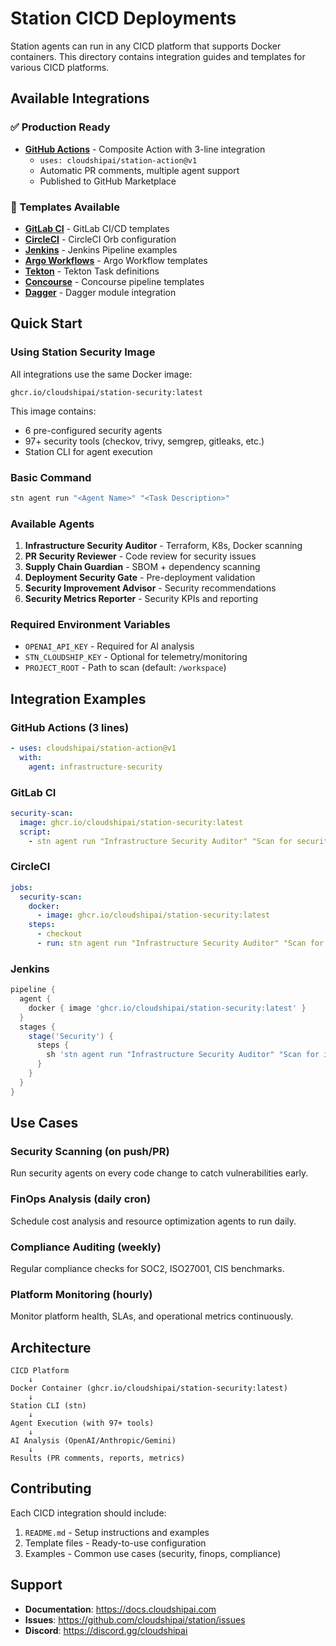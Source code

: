 # Station CICD Deployments

Station agents can run in any CICD platform that supports Docker containers. This directory contains integration guides and templates for various CICD platforms.

## Available Integrations

### ✅ Production Ready

- **[GitHub Actions](./github-actions/)** - Composite Action with 3-line integration
  - `uses: cloudshipai/station-action@v1`
  - Automatic PR comments, multiple agent support
  - Published to GitHub Marketplace

### 🚧 Templates Available

- **[GitLab CI](./gitlab-ci/)** - GitLab CI/CD templates
- **[CircleCI](./circleci/)** - CircleCI Orb configuration
- **[Jenkins](./jenkins/)** - Jenkins Pipeline examples
- **[Argo Workflows](./argo-workflows/)** - Argo Workflow templates
- **[Tekton](./tekton/)** - Tekton Task definitions
- **[Concourse](./concourse/)** - Concourse pipeline templates
- **[Dagger](./dagger/)** - Dagger module integration

## Quick Start

### Using Station Security Image

All integrations use the same Docker image:
```
ghcr.io/cloudshipai/station-security:latest
```

This image contains:
- 6 pre-configured security agents
- 97+ security tools (checkov, trivy, semgrep, gitleaks, etc.)
- Station CLI for agent execution

### Basic Command

```bash
stn agent run "<Agent Name>" "<Task Description>"
```

### Available Agents

1. **Infrastructure Security Auditor** - Terraform, K8s, Docker scanning
2. **PR Security Reviewer** - Code review for security issues
3. **Supply Chain Guardian** - SBOM + dependency scanning
4. **Deployment Security Gate** - Pre-deployment validation
5. **Security Improvement Advisor** - Security recommendations
6. **Security Metrics Reporter** - Security KPIs and reporting

### Required Environment Variables

- `OPENAI_API_KEY` - Required for AI analysis
- `STN_CLOUDSHIP_KEY` - Optional for telemetry/monitoring
- `PROJECT_ROOT` - Path to scan (default: `/workspace`)

## Integration Examples

### GitHub Actions (3 lines)
```yaml
- uses: cloudshipai/station-action@v1
  with:
    agent: infrastructure-security
```

### GitLab CI
```yaml
security-scan:
  image: ghcr.io/cloudshipai/station-security:latest
  script:
    - stn agent run "Infrastructure Security Auditor" "Scan for security issues"
```

### CircleCI
```yaml
jobs:
  security-scan:
    docker:
      - image: ghcr.io/cloudshipai/station-security:latest
    steps:
      - checkout
      - run: stn agent run "Infrastructure Security Auditor" "Scan for issues"
```

### Jenkins
```groovy
pipeline {
  agent {
    docker { image 'ghcr.io/cloudshipai/station-security:latest' }
  }
  stages {
    stage('Security') {
      steps {
        sh 'stn agent run "Infrastructure Security Auditor" "Scan for issues"'
      }
    }
  }
}
```

## Use Cases

### Security Scanning (on push/PR)
Run security agents on every code change to catch vulnerabilities early.

### FinOps Analysis (daily cron)
Schedule cost analysis and resource optimization agents to run daily.

### Compliance Auditing (weekly)
Regular compliance checks for SOC2, ISO27001, CIS benchmarks.

### Platform Monitoring (hourly)
Monitor platform health, SLAs, and operational metrics continuously.

## Architecture

```
CICD Platform
    ↓
Docker Container (ghcr.io/cloudshipai/station-security:latest)
    ↓
Station CLI (stn)
    ↓
Agent Execution (with 97+ tools)
    ↓
AI Analysis (OpenAI/Anthropic/Gemini)
    ↓
Results (PR comments, reports, metrics)
```

## Contributing

Each CICD integration should include:
1. `README.md` - Setup instructions and examples
2. Template files - Ready-to-use configuration
3. Examples - Common use cases (security, finops, compliance)

## Support

- **Documentation**: https://docs.cloudshipai.com
- **Issues**: https://github.com/cloudshipai/station/issues
- **Discord**: https://discord.gg/cloudshipai
